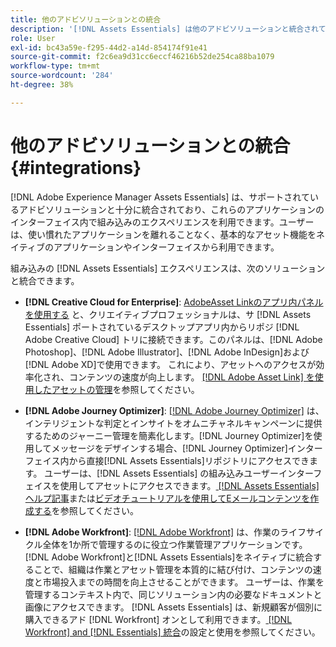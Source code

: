 ```yaml
---
title: 他のアドビソリューションとの統合
description: '[!DNL Assets Essentials] は他のアドビソリューションと統合されており、ネイティブアプリケーション内で組み込みのエクスペリエンスを利用できます。'
role: User
exl-id: bc43a59e-f295-44d2-a14d-854174f91e41
source-git-commit: f2c6ea9d31cc6eccf46216b52de254ca88ba1079
workflow-type: tm+mt
source-wordcount: '284'
ht-degree: 38%

---
```


# 他のアドビソリューションとの統合 {#integrations}

[!DNL Adobe Experience Manager Assets Essentials] は、サポートされているアドビソリューションと十分に統合されており、これらのアプリケーションのインターフェイス内で組み込みのエクスペリエンスを利用できます。ユーザーは、使い慣れたアプリケーションを離れることなく、基本的なアセット機能をネイティブのアプリケーションやインターフェイスから利用できます。

組み込みの [!DNL Assets Essentials] エクスペリエンスは、次のソリューションと統合できます。

* **[!DNL Creative Cloud for Enterprise]**: [AdobeAsset Linkのアプリ内パネルを使用する](https://www.adobe.com/jp/creativecloud/business/enterprise/adobe-asset-link.html) と、クリエイティブプロフェッショナルは、サ [!DNL Assets Essentials] ポートされているデスクトップアプリ内からリポジ [!DNL Adobe Creative Cloud] トリに接続できます。このパネルは、[!DNL Adobe Photoshop]、[!DNL Adobe Illustrator]、[!DNL Adobe InDesign]および[!DNL Adobe XD]で使用できます。 これにより、アセットへのアクセスが効率化され、コンテンツの速度が向上します。 [ [!DNL Adobe Asset Link] を使用したアセットの管理](https://helpx.adobe.com/jp/enterprise/using/manage-assets-using-adobe-asset-link.html)を参照してください。

* **[!DNL Adobe Journey Optimizer]**: [[!DNL Adobe Journey Optimizer]](https://business.adobe.com/products/journey-optimizer/adobe-journey-optimizer.html) は、インテリジェントな判定とインサイトをオムニチャネルキャンペーンに提供するためのジャーニー管理を簡素化します。[!DNL Journey Optimizer]を使用してメッセージをデザインする場合、[!DNL Journey Optimizer]インターフェイス内から直接[!DNL Assets Essentials]リポジトリにアクセスできます。 ユーザーは、[!DNL Assets Essentials] の組み込みユーザーインターフェイスを使用してアセットにアクセスできます。[ [!DNL Assets Essentials] ヘルプ記事](https://experienceleague.adobe.com/docs/journey-optimizer/using/create-messages/assets-essentials.html?lang=ja)または[ビデオチュートリアルを使用してEメールコンテンツを作成する](https://experienceleague.adobe.com/docs/journey-optimizer-learn/tutorials/create-messages/create-email-content-with-the-message-editor.html)を参照してください。

* **[!DNL Adobe Workfront]**: [[!DNL Adobe Workfront]](https://www.workfront.com/) は、作業のライフサイクル全体を1か所で管理するのに役立つ作業管理アプリケーションです。[!DNL Adobe Workfront]と[!DNL Assets Essentials]をネイティブに統合することで、組織は作業とアセット管理を本質的に結び付け、コンテンツの速度と市場投入までの時間を向上させることができます。 ユーザーは、作業を管理するコンテキスト内で、同じソリューション内の必要なドキュメントと画像にアクセスできます。 [!DNL Assets Essentials] は、新規顧客が個別に購入できるアド [!DNL Workfront] オンとして利用できます。[ [!DNL Workfront] and [!DNL Essentials] 統合](https://one.workfront.com/s/document-item?bundleId=the-new-workfront-experience&amp;topicId=Content%2FDocuments%2FAdobe_Workfront_for_Experience_Manager_Assets_Essentials%2F_workfront-for-aem-asset-essentials.htm)の設定と使用を参照してください。

<!-- TBD: Hiding this link till GA. Do not even include the beta mention as discussed with Greg. Beta is done with customers selected by the Accounts team. It is not an open Beta program. At GA, document this.

* **[[!DNL Creative Cloud Libraries]**: This integration will be made available in the future.

* **[[!DNL Adobe Studio]]**: This integration will be made available in the future.
-->
